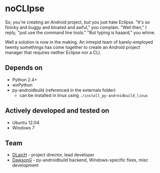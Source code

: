 noCLIpse
========

So, you're creating an Android project, but you just hate Eclipse. "It's so finicky and buggy and bloated and awful," you complain. "Well then," I reply, "just use the command line tools." "But typing is haaard," you whine.

Well a solution is now in the making. An intrepid team of barely-employed twenty somethings has come together to create an Android project manager that requires neither Eclipse nor a CLI.

Depends on
----------

* Python 2.4+
* wxPython
* py-androidbuild (referenced in the externals folder)
    * can be installed in linux using `./install_py-androidbuild_linux`

Actively developed and tested on
--------------------------------

* Ubuntu 12.04
* Windows 7

Team
-----

* [DLaicH](https://github.com/DLaicH) - project director, lead developer
* [DawsonG](https://github.com/DawsonG) - py-androidbuild backend, Windows-specific fixes, misc development